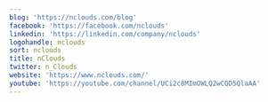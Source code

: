 ```yaml
---
blog: 'https://nclouds.com/blog'
facebook: 'https://facebook.com/nclouds'
linkedin: 'https://linkedin.com/company/nclouds'
logohandle: nclouds
sort: nclouds
title: nClouds
twitter: n_Clouds
website: 'https://www.nclouds.com/'
youtube: 'https://youtube.com/channel/UCi2c8MImOWLQ2wCQD5QlaAA'
---
```

